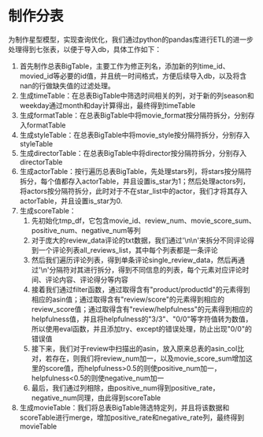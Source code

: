# 制作分表

为制作星型模型，实现查询优化，我们通过python的pandas库进行ETL的进一步处理得到七张表，以便于导入db，具体工作如下：

1. 首先制作总表BigTable，主要工作为修正列名，添加新的列time_id、movied_id等必要的id值，并且统一时间格式，方便后续导入db，以及将含nan的行做缺失值的过滤处理。
2. 生成timeTable：在总表BigTable中筛选时间相关的列，对于新的列season和weekday通过month和day计算得出，最终得到timeTable
3. 生成formatTable：在总表BigTable中将movie_format按分隔符拆分，分别存入formatTable
4. 生成styleTable：在总表BigTable中将movie_style按分隔符拆分，分别存入styleTable
5. 生成directorTable：在总表BigTable中将director按分隔符拆分，分别存入directorTable
6. 生成actorTable：按行遍历总表BigTable，先处理stars列，将stars按分隔符拆分，每个值都存入actorTable，并且设置is_star为1；然后处理actors列，将actors按分隔符拆分，此时对于不在star_list中的actor，我们才将其存入actorTable，并且设置is_star为0.
7. 生成scoreTable：
   1. 先初始化tmp_df，它包含movie_id、review_num、movie_score_sum、positive_num、negative_num等列
   2. 对于庞大的review_data评论的txt数据，我们通过'\n\n'来拆分不同评论得到一个评论列表all_reviews_list，其中每个列表都是一条评论
   3. 然后我们遍历评论列表，得到单条评论single_review_data，然后再通过'\n'分隔符对其进行拆分，得到不同信息的列表，每个元素对应评论时间、评论内容、评论得分等内容
   4. 接着我们通过filter函数，通过取得含有"product/productId"的元素得到相应的asin值；通过取得含有"review/score"的元素得到相应的review_score值；通过取得含有"review/helpfulness"的元素得到相应的helpfulness值，并且将helpfulness的"3/3"、"0/0"等字符值转为数值，所以使用eval函数，并且添加try、except的错误处理，防止出现"0/0"的错误值
   5. 接下来，我们对于review中扫描出的asin，放入原来总表的asin_col比对，若存在，则我们将review_num加一，以及movie_score_sum增加这里的score值，而helpfulness>0.5的则使positive_num加一，helpfulness<0.5的则使negative_num加一
   6. 最后，我们通过列相除，由positive_num得到positive_rate，negative_num同理，由此得到scoreTable
8. 生成movieTable：我们将总表BigTable筛选特定列，并且将该数据和scoreTable进行merge，增加positive_rate和negative_rate列，最终得到movieTable